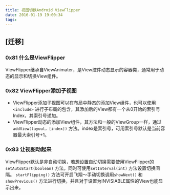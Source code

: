 ```yaml
---
title: 视图切换Android ViewFlipper
date: 2016-01-19 19:00:34
tags:
---
```


## [迁移]

### 0x81 什么是ViewFlipper
ViewFlipper继承自ViewAnimater，是View控件动态显示的容器类，通常用于动态的显示和切换View组件。

### 0x82 ViewFlipper添加子视图
* ViewFlipper添加子视图可以在布局中静态的添加View组件，也可以使用`<include>` 进行子布局的包含，其添加后的View都有一个从0开始的索引号Index，其索引号递加。
* ViewFlipper动态的添加View组件，其方法和一般的ViewGroup一样，通过`addView(layout，[index])` 方法。index是索引号，可用索引号默认是当前容器最大索引号+1。

### 0x83 让视图动起来
ViewFlipper默认是非自动切换，若想设置自动切换需要使用ViewFlipper的`setAutoStart(boolean)` 方法，同时可使用`setInterval(int)` 方法设置切换间隔。
`startFlipping()` 方法可开启飞翔～手动切换调用`showNext()` 和`showPrevious()` 方法进行切换，并且对于设置为INVISIABLE属性的View也能显示出来。
